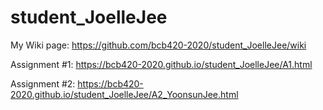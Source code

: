 # student_JoelleJee

My Wiki page: https://github.com/bcb420-2020/student_JoelleJee/wiki

Assignment #1: https://bcb420-2020.github.io/student_JoelleJee/A1.html

Assignment #2: https://bcb420-2020.github.io/student_JoelleJee/A2_YoonsunJee.html

